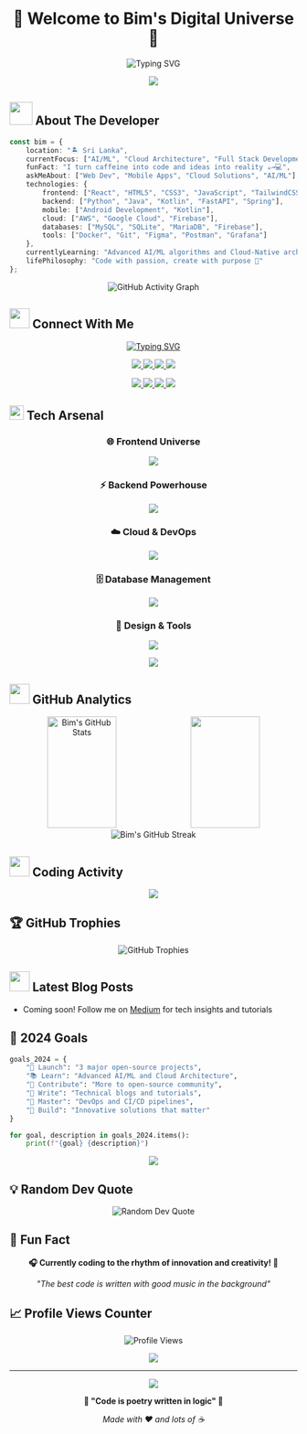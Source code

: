 # <div align="center">💫 Welcome to Bim's Digital Universe 💫</div>

<div align="center">
  
![Typing SVG](https://readme-typing-svg.herokuapp.com?font=Fira+Code&size=30&duration=3000&pause=1000&color=00D9FF&center=true&vCenter=true&multiline=true&width=600&height=100&lines=Full+Stack+Developer;Mobile+Application+Developer)

</div>

<div align="center">
  <img src="https://capsule-render.vercel.app/api?type=waving&color=gradient&customColorList=6,11,20&height=180&section=header&text=Bimsara%20Madurapperuma&fontSize=42&fontColor=fff&animation=twinkling&fontAlignY=32"/>
</div>

## <img src="https://media.giphy.com/media/WUlplcMpOCEmTGBtBW/giphy.gif" width="40"> **About The Developer**

```typescript
const bim = {
    location: "🏝️ Sri Lanka",
    currentFocus: ["AI/ML", "Cloud Architecture", "Full Stack Development"],
    funFact: "I turn caffeine into code and ideas into reality ☕→💻",
    askMeAbout: ["Web Dev", "Mobile Apps", "Cloud Solutions", "AI/ML"],
    technologies: {
        frontend: ["React", "HTML5", "CSS3", "JavaScript", "TailwindCSS"],
        backend: ["Python", "Java", "Kotlin", "FastAPI", "Spring"],
        mobile: ["Android Development", "Kotlin"],
        cloud: ["AWS", "Google Cloud", "Firebase"],
        databases: ["MySQL", "SQLite", "MariaDB", "Firebase"],
        tools: ["Docker", "Git", "Figma", "Postman", "Grafana"]
    },
    currentlyLearning: "Advanced AI/ML algorithms and Cloud-Native architectures",
    lifePhilosophy: "Code with passion, create with purpose 🚀"
};
```

<div align="center">
  <img src="https://github-readme-activity-graph.vercel.app/graph?username=yashbim&custom_title=Bim's%20Contribution%20Graph&bg_color=0D1117&color=7c3aed&line=00d2d3&point=7c3aed&area_color=FFFFFF&title_color=FFFFFF&area=true" alt="GitHub Activity Graph">
</div>

## <img src="https://media.giphy.com/media/iY8CRBdQXODJSCERIr/giphy.gif" width="35"> **Connect With Me**

<div align="center">

[![Typing SVG](https://readme-typing-svg.herokuapp.com?font=Fira+Code&pause=1000&color=F75C7E&center=true&width=500&lines=Let%27s+connect+and+build+something+amazing%21)](https://git.io/typing-svg)

<p align="center">
  <a href="https://linkedin.com/in/bimsara-madurapperuma-ab6a53232">
    <img src="https://img.shields.io/badge/LinkedIn-0077B5?style=for-the-badge&logo=linkedin&logoColor=white&animation=pulse"/>
  </a>
  <a href="https://facebook.com/bimsara.madurapperuma">
    <img src="https://img.shields.io/badge/Facebook-1877F2?style=for-the-badge&logo=facebook&logoColor=white"/>
  </a>
  <a href="https://instagram.com/bimsara_m">
    <img src="https://img.shields.io/badge/Instagram-E4405F?style=for-the-badge&logo=instagram&logoColor=white"/>
  </a>
  <a href="https://x.com/Bimsara_M">
    <img src="https://img.shields.io/badge/Twitter-1DA1F2?style=for-the-badge&logo=twitter&logoColor=white"/>
  </a>
</p>

<p align="center">
  <a href="https://medium.com/@ybimsara03">
    <img src="https://img.shields.io/badge/Medium-12100E?style=for-the-badge&logo=medium&logoColor=white"/>
  </a>
  <a href="https://stackoverflow.com/users/18805228">
    <img src="https://img.shields.io/badge/Stack%20Overflow-FE7A16?style=for-the-badge&logo=stack-overflow&logoColor=white"/>
  </a>
  <a href="https://youtube.com/@bimsaram970">
    <img src="https://img.shields.io/badge/YouTube-FF0000?style=for-the-badge&logo=youtube&logoColor=white"/>
  </a>
  <a href="mailto:ybimsara03@gmail.com">
    <img src="https://img.shields.io/badge/Email-D14836?style=for-the-badge&logo=gmail&logoColor=white"/>
  </a>
</p>

</div>

## <img src="https://media.giphy.com/media/QssGEmpkyEOhBCb7e1/giphy.gif" width="25"> **Tech Arsenal**

<div align="center">

### 🌐 Frontend Universe
<p>
  <img src="https://skillicons.dev/icons?i=html,css,js,react,tailwind,vite&theme=dark" />
</p>

### ⚡ Backend Powerhouse  
<p>
  <img src="https://skillicons.dev/icons?i=python,java,kotlin,spring,fastapi&theme=dark" />
</p>

### ☁️ Cloud & DevOps
<p>
  <img src="https://skillicons.dev/icons?i=aws,gcp,firebase,docker,git,github,gitlab&theme=dark" />
</p>

### 🗄️ Database Management
<p>
  <img src="https://skillicons.dev/icons?i=mysql,sqlite,firebase&theme=dark" />
</p>

### 🎨 Design & Tools
<p>
  <img src="https://skillicons.dev/icons?i=figma,photoshop,premiere,postman&theme=dark" />
</p>

</div>

<div align="center">
  <img src="https://capsule-render.vercel.app/api?type=rect&color=gradient&customColorList=12,20,6&height=2"/>
</div>

## <img src="https://media.giphy.com/media/W5eoZHPpUx9sapR0eu/giphy.gif" width="35"> **GitHub Analytics**

<div align="center">
  <img width="49%" height="195px" src="https://github-readme-stats.vercel.app/api?username=yashbim&show_icons=true&count_private=true&hide_border=true&title_color=00d9ff&icon_color=00d9ff&text_color=c9d1d9&bg_color=0d1117" alt="Bim's GitHub Stats" /> 
  <img width="49%" height="195px" src="https://github-readme-stats.vercel.app/api/top-langs/?username=yashbim&layout=compact&hide_border=true&title_color=00d9ff&text_color=00d9ff&bg_color=0d1117" />
</div>

<div align="center">
  <img src="https://nirzak-streak-stats.vercel.app/?user=yashbim&theme=radical&hide_border=true&stroke=0000&background=0D1117&ring=00d9ff&fire=00d9ff&currStreakLabel=00d9ff" alt="Bim's GitHub Streak"/>
</div>

## <img src="https://media.giphy.com/media/LnQjpWaON8nhr21vNW/giphy.gif" width="35"> **Coding Activity**

<div align="center">
  <img src="https://github-readme-stats.vercel.app/api/wakatime?username=yashbim&show_icons=true&hide_border=true&title_color=00d9ff&text_color=00d9ff&bg_color=0d1117&custom_title=This%20Week%20I%20Spent%20My%20Time%20On" />
</div>

## 🏆 **GitHub Trophies**

<div align="center">
  <img src="https://github-profile-trophy.vercel.app/?username=yashbim&theme=radical&no-frame=true&no-bg=true&row=1&column=7" alt="GitHub Trophies"/>
</div>

## <img src="https://media.giphy.com/media/j2pOGeGYKe2xCCKwfi/giphy.gif" width="35"> **Latest Blog Posts**

<!-- BLOG-POST-LIST:START -->
- Coming soon! Follow me on [Medium](https://medium.com/@ybimsara03) for tech insights and tutorials
<!-- BLOG-POST-LIST:END -->

## 🎯 **2024 Goals**

```python
goals_2024 = {
    "🚀 Launch": "3 major open-source projects",
    "📚 Learn": "Advanced AI/ML and Cloud Architecture",
    "🤝 Contribute": "More to open-source community",
    "📝 Write": "Technical blogs and tutorials",
    "🎯 Master": "DevOps and CI/CD pipelines",
    "🌟 Build": "Innovative solutions that matter"
}

for goal, description in goals_2024.items():
    print(f"{goal} {description}")
```

<div align="center">
  <img src="https://capsule-render.vercel.app/api?type=rect&color=gradient&customColorList=12,20,6&height=2"/>
</div>

## 💡 **Random Dev Quote**

<div align="center">
  <img src="https://quotes-github-readme.vercel.app/api?type=horizontal&theme=radical" alt="Random Dev Quote"/>
</div>

## 🎵 **Fun Fact**

<div align="center">
  
**🎧 Currently coding to the rhythm of innovation and creativity! 🚀**

*"The best code is written with good music in the background"*
  
</div>

## 📈 **Profile Views Counter**

<div align="center">
  
  ![Profile Views](https://komarev.com/ghpvc/?username=yashbim&style=for-the-badge&color=brightgreen)
  
  <img src="https://visitcount.itsvg.in/api?id=yashbim&label=Profile%20Views&color=12&icon=6&pretty=true" />
  
</div>

---

<div align="center">
  <img src="https://capsule-render.vercel.app/api?type=waving&color=gradient&customColorList=6,11,20&height=100&section=footer&animation=twinkling"/>
</div>

<div align="center">
  
**💫 "Code is poetry written in logic" 💫**

*Made with ❤️ and lots of ☕*

</div>
